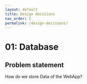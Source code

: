 ```yaml
---
layout: default
title: Design decisions
nav_order: 2
permalink: /design-decisions/
---
```

# 01: Database

## Problem statement
How do we store Data of the WebApp?